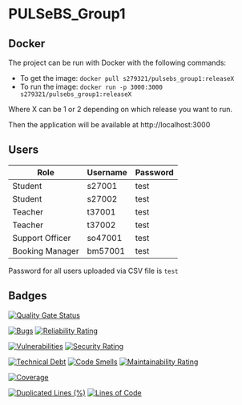 # PULSeBS_Group1

## Docker
The project can be run with Docker with the following commands:
- To get the image: `docker pull s279321/pulsebs_group1:releaseX`
- To run the image: `docker run -p 3000:3000 s279321/pulsebs_group1:releaseX`

Where X can be 1 or 2 depending on which release you want to run.

Then the application will be available at http://localhost:3000

## Users

| Role | Username | Password |
|--------|---------|--------|
| Student | s27001 | test |  
| Student | s27002 | test |  
| Teacher | t37001 | test | 
| Teacher | t37002 | test |
| Support Officer | so47001 | test |
| Booking Manager | bm57001 | test |

Password for all users uploaded via CSV file is `test`

## Badges
[![Quality Gate Status](https://sonarcloud.io/api/project_badges/measure?project=Team1SoftEng2_PULSeBS_Group1&metric=alert_status)](https://sonarcloud.io/dashboard?id=Team1SoftEng2_PULSeBS_Group1)

[![Bugs](https://sonarcloud.io/api/project_badges/measure?project=Team1SoftEng2_PULSeBS_Group1&metric=bugs)](https://sonarcloud.io/dashboard?id=Team1SoftEng2_PULSeBS_Group1)
[![Reliability Rating](https://sonarcloud.io/api/project_badges/measure?project=Team1SoftEng2_PULSeBS_Group1&metric=reliability_rating)](https://sonarcloud.io/dashboard?id=Team1SoftEng2_PULSeBS_Group1)

[![Vulnerabilities](https://sonarcloud.io/api/project_badges/measure?project=Team1SoftEng2_PULSeBS_Group1&metric=vulnerabilities)](https://sonarcloud.io/dashboard?id=Team1SoftEng2_PULSeBS_Group1)
[![Security Rating](https://sonarcloud.io/api/project_badges/measure?project=Team1SoftEng2_PULSeBS_Group1&metric=security_rating)](https://sonarcloud.io/dashboard?id=Team1SoftEng2_PULSeBS_Group1)

[![Technical Debt](https://sonarcloud.io/api/project_badges/measure?project=Team1SoftEng2_PULSeBS_Group1&metric=sqale_index)](https://sonarcloud.io/dashboard?id=Team1SoftEng2_PULSeBS_Group1)
[![Code Smells](https://sonarcloud.io/api/project_badges/measure?project=Team1SoftEng2_PULSeBS_Group1&metric=code_smells)](https://sonarcloud.io/dashboard?id=Team1SoftEng2_PULSeBS_Group1)
[![Maintainability Rating](https://sonarcloud.io/api/project_badges/measure?project=Team1SoftEng2_PULSeBS_Group1&metric=sqale_rating)](https://sonarcloud.io/dashboard?id=Team1SoftEng2_PULSeBS_Group1)

[![Coverage](https://sonarcloud.io/api/project_badges/measure?project=Team1SoftEng2_PULSeBS_Group1&metric=coverage)](https://sonarcloud.io/dashboard?id=Team1SoftEng2_PULSeBS_Group1)

[![Duplicated Lines (%)](https://sonarcloud.io/api/project_badges/measure?project=Team1SoftEng2_PULSeBS_Group1&metric=duplicated_lines_density)](https://sonarcloud.io/dashboard?id=Team1SoftEng2_PULSeBS_Group1)
[![Lines of Code](https://sonarcloud.io/api/project_badges/measure?project=Team1SoftEng2_PULSeBS_Group1&metric=ncloc)](https://sonarcloud.io/dashboard?id=Team1SoftEng2_PULSeBS_Group1)

